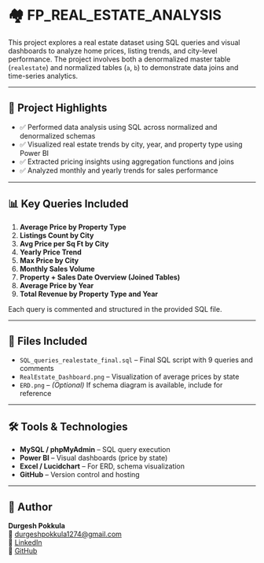 
# 🏘️ FP_REAL_ESTATE_ANALYSIS

This project explores a real estate dataset using SQL queries and visual dashboards to analyze home prices, listing trends, and city-level performance. The project involves both a denormalized master table (`realestate`) and normalized tables (`a`, `b`) to demonstrate data joins and time-series analytics.

---

## 📌 Project Highlights

- ✅ Performed data analysis using SQL across normalized and denormalized schemas
- ✅ Visualized real estate trends by city, year, and property type using Power BI
- ✅ Extracted pricing insights using aggregation functions and joins
- ✅ Analyzed monthly and yearly trends for sales performance

---

## 📊 Key Queries Included

1. **Average Price by Property Type**
2. **Listings Count by City**
3. **Avg Price per Sq Ft by City**
4. **Yearly Price Trend**
5. **Max Price by City**
6. **Monthly Sales Volume**
7. **Property + Sales Date Overview (Joined Tables)**
8. **Average Price by Year**
9. **Total Revenue by Property Type and Year**

Each query is commented and structured in the provided SQL file.

---

## 📂 Files Included

- `SQL_queries_realestate_final.sql` – Final SQL script with 9 queries and comments
- `RealEstate_Dashboard.png` – Visualization of average prices by state
- `ERD.png` – *(Optional)* If schema diagram is available, include for reference

---

## 🛠️ Tools & Technologies

- **MySQL / phpMyAdmin** – SQL query execution
- **Power BI** – Visual dashboards (price by state)
- **Excel / Lucidchart** – For ERD, schema visualization
- **GitHub** – Version control and hosting

---

## 👤 Author

**Durgesh Pokkula**  
📧 durgeshpokkula1274@gmail.com  
🔗 [LinkedIn](https://www.linkedin.com/in/durgesh-pokkula-23ba201aa)  
🔗 [GitHub](https://github.com/durgeshpokkula)
